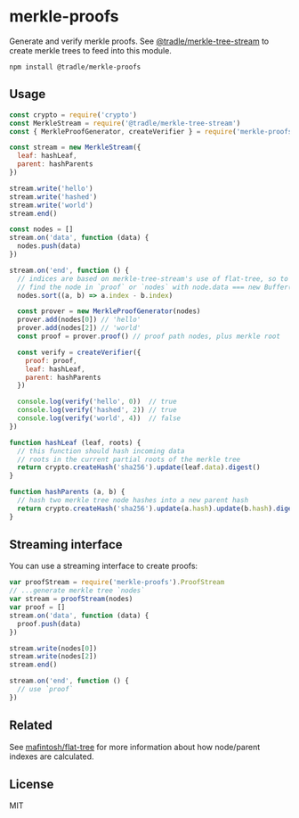 # merkle-proofs

Generate and verify merkle proofs. See [@tradle/merkle-tree-stream](https://github.com/tradle/merkle-tree-stream) to create merkle trees to feed into this module.

```
npm install @tradle/merkle-proofs
```

## Usage

``` js
const crypto = require('crypto')
const MerkleStream = require('@tradle/merkle-tree-stream')
const { MerkleProofGenerator, createVerifier } = require('merkle-proofs')

const stream = new MerkleStream({
  leaf: hashLeaf,
  parent: hashParents
})

stream.write('hello')
stream.write('hashed')
stream.write('world')
stream.end()

const nodes = []
stream.on('data', function (data) {
  nodes.push(data)
})

stream.on('end', function () {
  // indices are based on merkle-tree-stream's use of flat-tree, so to find the index of hello
  // find the node in `proof` or `nodes` with node.data === new Buffer('hello')
  nodes.sort((a, b) => a.index - b.index)

  const prover = new MerkleProofGenerator(nodes)
  prover.add(nodes[0]) // 'hello'
  prover.add(nodes[2]) // 'world'
  const proof = prover.proof() // proof path nodes, plus merkle root

  const verify = createVerifier({
    proof: proof,
    leaf: hashLeaf,
    parent: hashParents
  })

  console.log(verify('hello', 0))  // true
  console.log(verify('hashed', 2)) // true
  console.log(verify('world', 4))  // false
})

function hashLeaf (leaf, roots) {
  // this function should hash incoming data
  // roots in the current partial roots of the merkle tree
  return crypto.createHash('sha256').update(leaf.data).digest()
}

function hashParents (a, b) {
  // hash two merkle tree node hashes into a new parent hash
  return crypto.createHash('sha256').update(a.hash).update(b.hash).digest()
}
```

## Streaming interface

You can use a streaming interface to create proofs:

``` js
var proofStream = require('merkle-proofs').ProofStream
// ...generate merkle tree `nodes`
var stream = proofStream(nodes)
var proof = []
stream.on('data', function (data) {
  proof.push(data)
})

stream.write(nodes[0])
stream.write(nodes[2])
stream.end()

stream.on('end', function () {
  // use `proof`
})
```

## Related

See [mafintosh/flat-tree](https://github.com/mafintosh/flat-tree) for more information about
how node/parent indexes are calculated.

## License

MIT
